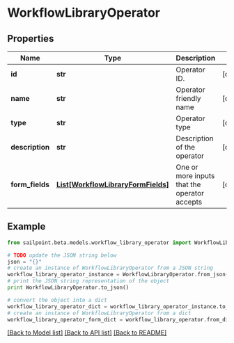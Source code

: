 # WorkflowLibraryOperator


## Properties

Name | Type | Description | Notes
------------ | ------------- | ------------- | -------------
**id** | **str** | Operator ID. | [optional] 
**name** | **str** | Operator friendly name | [optional] 
**type** | **str** | Operator type | [optional] 
**description** | **str** | Description of the operator | [optional] 
**form_fields** | [**List[WorkflowLibraryFormFields]**](WorkflowLibraryFormFields.md) | One or more inputs that the operator accepts | [optional] 

## Example

```python
from sailpoint.beta.models.workflow_library_operator import WorkflowLibraryOperator

# TODO update the JSON string below
json = "{}"
# create an instance of WorkflowLibraryOperator from a JSON string
workflow_library_operator_instance = WorkflowLibraryOperator.from_json(json)
# print the JSON string representation of the object
print WorkflowLibraryOperator.to_json()

# convert the object into a dict
workflow_library_operator_dict = workflow_library_operator_instance.to_dict()
# create an instance of WorkflowLibraryOperator from a dict
workflow_library_operator_form_dict = workflow_library_operator.from_dict(workflow_library_operator_dict)
```
[[Back to Model list]](../README.md#documentation-for-models) [[Back to API list]](../README.md#documentation-for-api-endpoints) [[Back to README]](../README.md)


